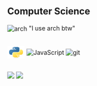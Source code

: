 ## Computer Science

<div>
  
<img align="center" alt="arch" height="30" width="40" src="https://cdn.jsdelivr.net/gh/devicons/devicon@latest/icons/archlinux/archlinux-original.svg"> <span>"I use arch btw"</span>


<div style="display: inline_block"><br>
  
  <img align="center" alt="Python" height="30" width="40" src="https://raw.githubusercontent.com/devicons/devicon/master/icons/python/python-original.svg">
  
  <img align="center" alt="JavaScript" height="30" width="40" src="https://cdn.jsdelivr.net/gh/devicons/devicon@latest/icons/javascript/javascript-original.svg"/>
  
  <img align="center" alt="git" height="30" width="40" src="https://cdn.jsdelivr.net/gh/devicons/devicon@latest/icons/git/git-original.svg" />

</div>
  
  ##
 
<div> 
  <a href = "mailto:vitorcarvalhosa12@gmail.com"><img src="https://img.shields.io/badge/-Gmail-%23333?style=for-the-badge&logo=gmail&logoColor=white" target="_blank"></a>
  <a href="https://www.linkedin.com/in/VitorCarvalhoSa/" target="_blank"><img src="https://img.shields.io/badge/-LinkedIn-%230077B5?style=for-the-badge&logo=linkedin&logoColor=white" target="_blank"></a> 
</div>
  
<!--
**VitorcSA/VitorcSA** is a ✨ _special_ ✨ repository because its `README.md` (this file) appears on your GitHub profile.

Here are some ideas to get you started:

- 🔭 I’m currently working on ...
- 🌱 I’m currently learning ...
- 👯 I’m looking to collaborate on ...
- 🤔 I’m looking for help with ...
- 💬 Ask me about ...
- 📫 How to reach me: ...
- 😄 Pronouns: ...
- ⚡ Fun fact: ...
-->

